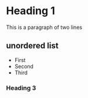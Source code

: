 # Heading 1

This is a paragraph
of two lines

## unordered list

- First
- Second
- Third

### Heading 3

